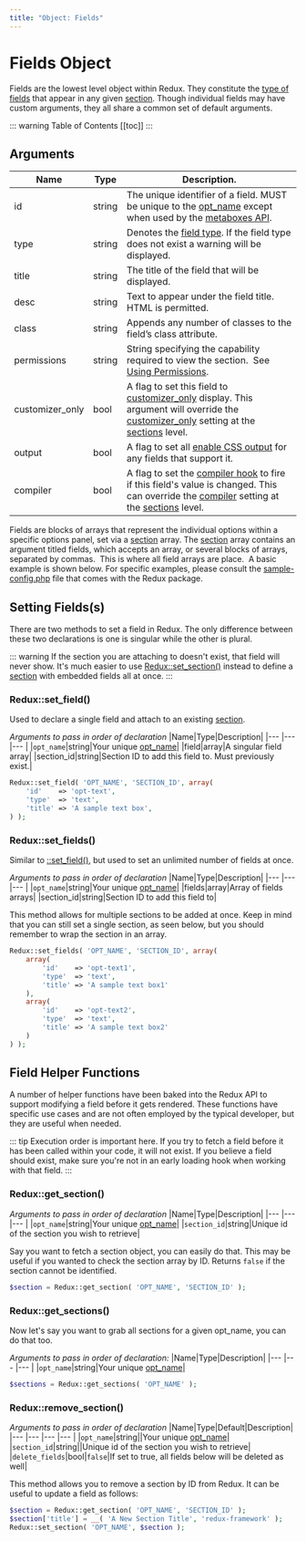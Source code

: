 ```yaml
---
title: "Object: Fields" 
---
```


# Fields Object

Fields are the lowest level object within Redux. They constitute the [type of fields](../core-fields/) that appear in 
any given [section](object-section.md). Though individual fields may have custom arguments, they all share a common set of
default arguments.

::: warning Table of Contents
[[toc]]
:::

## Arguments
|Name|Type|Description.|
|--- |--- |--- |
|id|string|The unique identifier of a field. MUST be unique to the [opt_name](./arguments-global.md#opt-name) except when used by the [metaboxes API](./metaboxes.md).|
|type|string|Denotes the [field type](../core-fields/). If the field type does not exist a warning will be displayed.|
|title|string|The title of the field that will be displayed.|
|desc|string|Text to appear under the field title. HTML is permitted.|
|class|string|Appends any number of classes to the field’s class attribute.|
|permissions|string|String specifying the capability required to view the section.  See [Using Permissions](./argument-permissions.md).|
|customizer_only|bool|A flag to set this field to [customizer_only](object-field.md#customizer-only) display. This argument will override the [customizer_only](object-field.md#customizer-only) setting at the [sections](object-section.md) level.|
|output|bool|A flag to set all [enable CSS output](./argument-output.md) for any fields that support it.|
|compiler|bool|A flag to set the [compiler hook](./argument-compiler.md) to fire if this field's value is changed. This can override the [compiler](./argument-compiler.md) setting at the [sections](object-section.md) level.|

Fields are blocks of arrays that represent the individual options within a specific options panel, set via a [section](object-section.md) array. The [section](object-section.md) array contains an argument titled fields, which accepts an array, or several blocks of arrays, separated by commas.  This is where all field arrays are place.  A basic example is shown below. For specific examples, please consult the [sample-config.php](https://github.com/ReduxFramework/redux-framework/blob/master/sample/sample-config.php) file that comes with the Redux package.


## Setting Fields(s)

There are two methods to set a field in Redux. The only difference between these two declarations is one is singular
while the other is plural.

::: warning
If the section you are attaching to doesn't exist, that field will never show. It's much easier to use [Redux::set_section()](object-section.md#set-section) instead
to define a [section](object-section.md) with embedded fields all at once.
:::

### Redux::set_field()

Used to declare a single field and attach to an existing [section](object-section.md).

*Arguments to pass in order of declaration*
|Name|Type|Description|
|--- |--- |--- |
|`opt_name`|string|Your unique [opt_name](./arguments-global.md#opt-name)|
|field|array|A singular field array|
|section_id|string|Section ID to add this field to. Must previously exist.|

```php
Redux::set_field( 'OPT_NAME', 'SECTION_ID', array(
    'id'    => 'opt-text',   
    'type'  => 'text',
    'title' => 'A sample text box',
) );
```

### Redux::set_fields()

Similar to [::set_field()](#set-field), but used to set an unlimited number of fields at once.

*Arguments to pass in order of declaration*
|Name|Type|Description|
|--- |--- |--- |
|`opt_name`|string|Your unique [opt_name](./arguments-global.md#opt-name)|
|fields|array|Array of fields arrays|
|section_id|string|Section ID to add this field to|

This method allows for multiple sections to be added at once. Keep in mind that you can still set a single section, as
seen below, but you should remember to wrap the section in an array.

```php
Redux::set_fields( 'OPT_NAME', 'SECTION_ID', array(
    array(
        'id'    => 'opt-text1',   
        'type'  => 'text',
        'title' => 'A sample text box1'
    ),
    array(
        'id'    => 'opt-text2',   
        'type'  => 'text',
        'title' => 'A sample text box2'
    )
) );
```

## Field Helper Functions

A number of helper functions have been baked into the Redux API to support modifying a field before it gets rendered.
These functions have specific use cases and are not often employed by the typical developer, but they are useful when
needed.

::: tip
Execution order is important here. If you try to fetch a field before it has been called within your code, it will
not exist. If you believe a field should exist, make sure you're not in an early loading hook when working with that field.
:::

### Redux::get_section()

*Arguments to pass in order of declaration*
|Name|Type|Description|
|--- |--- |--- |
|`opt_name`|string|Your unique [opt_name](./arguments-global.md#opt-name)|
|`section_id`|string|Unique id of the section you wish to retrieve|

Say you want to fetch a section object, you can easily do that. This may be useful if you wanted to check the section 
array by ID. Returns `false` if the section cannot be identified.

```php
$section = Redux::get_section( 'OPT_NAME', 'SECTION_ID' );
```



### Redux::get_sections()
Now let's say you want to grab all sections for a given opt_name, you can do that too.

*Arguments to pass in order of declaration:*
|Name|Type|Description|
|--- |--- |--- |
|`opt_name`|string|Your unique [opt_name](./arguments-global.md#opt-name)|

```php
$sections = Redux::get_sections( 'OPT_NAME' );
```

### Redux::remove_section()

*Arguments to pass in order of declaration*
|Name|Type|Default|Description|
|--- |--- |--- |--- |
|`opt_name`|string||Your unique [opt_name](./arguments-global.md#opt-name)|
|`section_id`|string||Unique id of the section you wish to retrieve|
|`delete_fields`|bool|`false`|If set to true, all fields below will be deleted as well|

This method allows you to remove a section by ID from Redux. It can be useful to update a field as follows:

```php
$section = Redux::get_section( 'OPT_NAME', 'SECTION_ID' );
$section['title'] = __( 'A New Section Title', 'redux-framework' );
Redux::set_section( 'OPT_NAME', $section );
```

